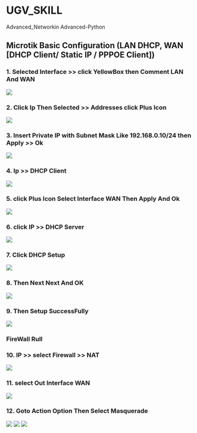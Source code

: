 # UGV_SKILL
Advanced_Networkin Advanced-Python

 ## Microtik Basic Configuration (LAN DHCP, WAN [DHCP Client/ Static IP / PPPOE Client]) 


### 1. Selected Interface >> click YellowBox then Comment LAN And WAN
<img src="img/2022-11-18 (1).png">

### 2. Click Ip Then Selected >> Addresses click Plus Icon

<img src="img/2022-11-18 (3).png">

### 3. Insert Private IP with Subnet Mask Like 192.168.0.10/24 then Apply >> Ok
<img src="img/2022-11-18 (5).png">


<!-- <img src="img/2022-11-18 (4).png"> -->

### 4. Ip >> DHCP Client 

<img src="img/2022-11-18 (2).png">


### 5. click Plus Icon  Select Interface WAN Then Apply And Ok
<img src="img/2022-11-18 (8).png">

### 6. click IP >> DHCP Server
<img src="img/2022-11-18 (7).png">

<!-- <img src="img/2022-11-18 (9).png">


<img src="img/2022-11-18 (10).png"> -->


### 7. Click DHCP Setup 
<img src="img/2022-11-18 (11).png">

### 8. Then Next Next And OK
<img src="img/2022-11-18 (12).png">


### 9. Then Setup SuccessFully
<img src="img/2022-11-18 (13).png">



### FireWall Rull
### 10. IP >> select Firewall >> NAT
<img src="img/2022-11-18 (14).png">

### 11. select Out Interface WAN 
<img src="img/2022-11-18 (15).png">

### 12. Goto Action Option Then Select Masquerade
<img src="img/2022-11-18 (16).png">

<img src="img/2022-11-18 (17).png">

<img src="img/2022-11-18 (18).png">

